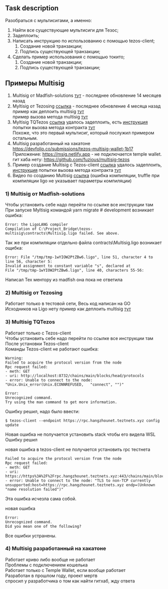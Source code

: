 ## Task description  
Разобраться с мультисигами, а именно:
1) Найти все существующие мультисиги для Тезос;
2) Задеплоить;
3) Написать инструкцию по использованию с помощью tezos-client;
   1) Создание новой транзакции;  
   2) Подпись существующей транзакции;
4) Сделать пример использования с помощью токито;  
   1) Создание новой транзакции;  
   2) Подпись существующей транзакции;  
  
## Примеры Multisig  
1) Multisig от Madfish-solutions [тут](https://github.com/madfish-solutions/tezos-multisig) -
последнее обновление 14 месяцев назад  
2) Myltisig от Tezosing  [ссылка](https://github.com/atticlab/tezosign) -
последнее обновление 4 месяца назад  
пример как деплоить multisig [тут](deploy_multisig.ts)   
пример вызова метода multisig [тут](call_multisig2.ts)  
3) Myltisig TQTezos [ссылка](https://wiki.tezos.org.ua/token-contracts-specialized-multisig/2-originate-and-use-multisig-contract)
удалось задеплоить, есть [инструкция](multisig_TQtezos.md)
попытки вызова метода контракта [тут](call_multisig.ts)   
Похоже, что это первый мультисиг, который послужил примером остальным.  
4) Multisig разработанный на хакатоне https://devfolio.co/submissions/tezos-multisig-wallet-1b17
Приложение: https://msig.netlify.app - не подключается temple wallet.  
гит хаба нету: https://github.com/fuzious/multisig-tezos
5) Пример создание Multisig с Tezos-client [ссылка](https://dear-cricket-c83.notion.site/Multisig-9eef3ff65a0e4a3a84109f8d3563a88f)
удалось задеплоить, [инструкция](multisig_tezos-client.md) 
попытки вызова метода контракта [тут](call_multisig1.ts)   
6) Видео по созданию Multisig [ссылка](https://morioh.com/p/674f718d10ac) (ошибка компиляции, truffle при компиляции ligo не указывает параметры компиляции)  
  
### 1) Multisig от Madfish-solutions  
Чтобы установить себе надо перейти по ссылке все инструкции там   
При запуске Myltisig командой yarn migrate # development возникает ошибка:    
```text
Error: the LigoLANG compiler  
Compilation of C:\Project_Bridge\tezos-multisig\contracts\Multisig.ligo failed. See above.  
```  
Так же при компиляции отдельно файла contracts\Multisig.ligo возникает ощибка:  
```text
Error: File "/tmp/tmp-1wYIOW2PtZBw6.ligo", line 51, character 4 to line 56, character 5:  
Invalid assignment to constant variable "s", declared at  
File "/tmp/tmp-1wYIOW2PtZBw6.ligo", line 40, characters 55-56:  
```
Написал Тех ментору из madfish она пока не ответила  

### 2) Multisig от Tezosing  
Работает только в тестовой сети, 
Весь код написан на GO  
Исходников на Ligо нету 
пример как деплоить multisig [тут](deploy_multisig.ts) 

 
  
### 3) Multisig TQTezos  
Работает только с Tezos-client  
Чтобы установить себе надо перейти по ссылке все инструкции там   
После установки Tezos-client  
Команды Tezos-client не работают ошибка:  
```text
Warning:  
Failed to acquire the protocol version from the node  
Rpc request failed:  
- meth: GET  
- uri: http://localhost:8732/chains/main/blocks/head/protocols  
- error: Unable to connect to the node: "Unix.Unix_error(Unix.ECONNREFUSED,   "connect", "")"

Error:  
Unrecognized command.  
Try using the man command to get more information.    
```
Ошибку решил, надо было ввести:
```text
$ tezos-client --endpoint https://rpc.hangzhounet.teztnets.xyz config update
```
  
Новая ошибка не получается установить stack чтобы его видела WSL   
Ошибку решил
  
новая ошибка в tezos-client не получается установить rpc тестнета   
```
Failed to acquire the protocol version from the node  
Rpc request failed:  
- meth: GET  
- uri: https://https%3A%2F%2Frpc.hangzhounet.teztnets.xyz:443/chains/main/blocks/head/protocols  
- error: Unable to connect to the node: "TLS to non-TCP currently unsupported:host=https://rpc.hangzhounet.teztnets.xyz endp=(Unknown "name resolution failed")"  
```
Эта ошибка исчезла сама собой.  

новая ошибка 
```text
Error:  
Unrecognized command.  
Did you mean one of the following?
```
Все ошибки устранены.  
  
### 4) Multisig разработанный на хакатоне
Работает криво либо вообще не работает    
Проблемы с подключением кошелька   
Работает только с Temple Wallet, если вообще работает   
Разработан в прошлом году, проект мертв  
спросил у разработчика о том как найти гитхаб, жду ответа 
  

  